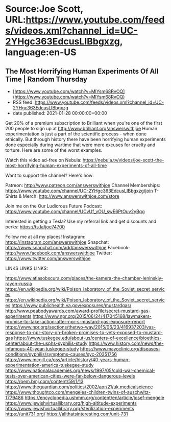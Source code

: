 # Source:Joe Scott, URL:https://www.youtube.com/feeds/videos.xml?channel_id=UC-2YHgc363EdcusLIBbgxzg, language:en-US

## The Most Horrifying Human Experiments Of All Time | Random Thursday
 - [https://www.youtube.com/watch?v=MlYsm68RvOQ](https://www.youtube.com/watch?v=MlYsm68RvOQ)
 - RSS feed: https://www.youtube.com/feeds/videos.xml?channel_id=UC-2YHgc363EdcusLIBbgxzg
 - date published: 2021-01-28 00:00:00+00:00

Get 20% of a premium subscription to Brilliant when you're one of the first 200 people to sign up at http://www.brilliant.org/answerswithjoe
Human experimentation is just a part of the scientific process - when done ethically. But through history there have been horrifying human experiments done especially during wartime that were mere excuses for cruelty and torture. Here are some of the worst examples.

Watch this video ad-free on Nebula: https://nebula.tv/videos/joe-scott-the-most-horrifying-human-experiments-of-all-time


Want to support the channel? Here's how:

Patreon: http://www.patreon.com/answerswithjoe
Channel Memberships: https://www.youtube.com/channel/UC-2YHgc363EdcusLIBbgxzg/join
T-Shirts & Merch: http://www.answerswithjoe.com/store

Join me on the Our Ludicrous Future Podcast:
https://www.youtube.com/channel/UCvUf_yOU_swE6PtOuv2yBqg

Interested in getting a Tesla? Use my referral link and get discounts and perks:
https://ts.la/joe74700

Follow me at all my places!
Instagram: https://instagram.com/answerswithjoe
Snapchat: https://www.snapchat.com/add/answerswithjoe
Facebook: http://www.facebook.com/answerswithjoe
Twitter: https://www.twitter.com/answerswithjoe

LINKS LINKS LINKS:

https://www.atlasobscura.com/places/the-kamera-the-chamber-leninskiy-rayon-russia
https://en.wikipedia.org/wiki/Poison_laboratory_of_the_Soviet_secret_services
https://en.wikipedia.org/wiki/Poison_laboratory_of_the_Soviet_secret_services
https://www.publichealth.va.gov/exposures/mustardgas/
http://www.peabodyawards.com/award-profile/secret-mustard-gas-experiments
https://www.npr.org/2015/06/24/417045168/lawmakers-promise-to-take-action-after-npr-s-mustard-gas-exposure-report
https://www.npr.org/sections/thetwo-way/2015/06/23/416937203/vas-response-to-npr-story-on-broken-promises-to-vets-exposed-to-mustard-gas
https://www.tuskegee.edu/about-us/centers-of-excellence/bioethics-center/about-the-usphs-syphilis-study
https://www.history.com/news/the-infamous-40-year-tuskegee-study
https://www.mayoclinic.org/diseases-conditions/syphilis/symptoms-causes/syc-20351756
https://www.mcgill.ca/oss/article/history/40-years-human-experimentation-america-tuskegee-study
https://www.nationalacademies.org/news/1997/05/cold-war-chemical-tests-over-american-cities-were-far-below-dangerous-levels
https://oem.bmj.com/content/59/1/13
https://www.theguardian.com/politics/2002/apr/21/uk.medicalscience
https://www.thoughtco.com/mengeles-children-twins-of-auschwitz-1779486
https://encyclopedia.ushmm.org/content/en/article/josef-mengele
https://www.jewishvirtuallibrary.org/high-altitude-experiments
https://www.jewishvirtuallibrary.org/sterilization-experiments
https://unit731.org/
https://allthatsinteresting.com/unit-731

